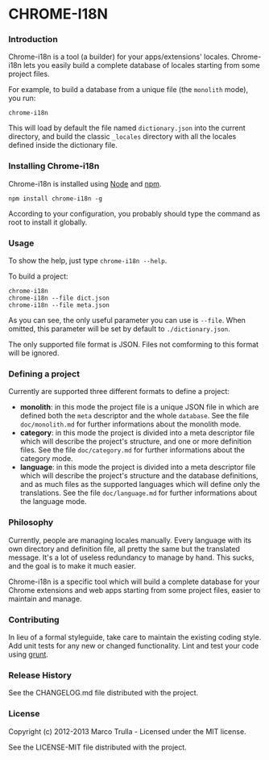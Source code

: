 # CHROME-I18N

### Introduction

Chrome-i18n is a tool (a builder) for your apps/extensions' locales. Chrome-i18n
lets you easily build a complete database of locales starting from some project
files.

For example, to build a database from a unique file (the `monolith` mode), you
run:

```shell
chrome-i18n
```

This will load by default the file named `dictionary.json` into the current
directory, and build the classic `_locales` directory with all the locales
defined inside the dictionary file.

### Installing Chrome-i18n

Chrome-i18n is installed using [Node](http://nodejs.org/) and [npm](http://npmjs.org/).

```shell
npm install chrome-i18n -g
```

According to your configuration, you probably should type the command as root to
install it globally.

### Usage

To show the help, just type `chrome-i18n --help`.

To build a project:

```shell
chrome-i18n
chrome-i18n --file dict.json
chrome-i18n --file meta.json
```

As you can see, the only useful parameter you can use is `--file`. When omitted,
this parameter will be set by default to `./dictionary.json`.

The only supported file format is JSON. Files not comforming to this format
will be ignored.

### Defining a project

Currently are supported three different formats to define a project:

- **monolith**: in this mode the project file is a unique JSON file in which are
  defined both the `meta` descriptor and the whole `database`. See the file
  `doc/monolith.md` for further informations about the monolith mode.
- **category**: in this mode the project is divided into a meta descriptor file
  which will describe the project's structure, and one or more definition files.
  See the file `doc/category.md` for further informations about the category mode.
- **language**: in this mode the project is divided into a meta descriptor file
  which will describe the project's structure and the database definitions, and
  as much files as the supported languages which will define only the translations.
  See the file `doc/language.md` for further informations about the language mode.

### Philosophy

Currently, people are managing locales manually. Every language with its own
directory and definition file, all pretty the same but the translated message.
It's a lot of useless redundancy to manage by hand. This sucks, and the goal
is to make it much easier.

Chrome-i18n is a specific tool which will build a complete database for your
Chrome extensions and web apps starting from some project files, easier to
maintain and manage.

### Contributing
In lieu of a formal styleguide, take care to maintain the existing coding
style. Add unit tests for any new or changed functionality. Lint and test
your code using [grunt](http://gruntjs.com/).

### Release History
See the CHANGELOG.md file distributed with the project.

### License
Copyright (c) 2012-2013 Marco Trulla - Licensed under the MIT license.

See the LICENSE-MIT file distributed with the project.
